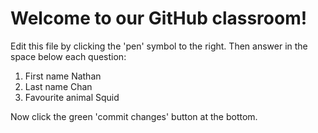 # Welcome to our GitHub classroom!

Edit this file by clicking the 'pen' symbol to the right.
Then answer in the space below each question:

1. First name
Nathan 
2. Last name
Chan
3. Favourite animal
Squid

Now click the green 'commit changes' button at the bottom.

